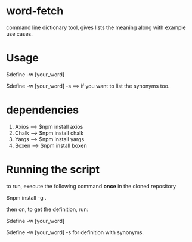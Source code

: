 # word-fetch
command line dictionary tool, gives lists the meaning along with example use cases.

# Usage
<p>$define -w [your_word]  </p>
<p>$define -w [your_word] -s  ==> if you want to list the synonyms too.</p>

# dependencies
1) Axios --> $npm install axios
2) Chalk --> $npm install chalk
3) Yargs --> $npm install yargs
4) Boxen --> $npm install boxen

# Running the script
to run, execute the following command <b>once</b> in the cloned repository
<p>$npm install -g .</p>
then on, to get the definition, run:
<p> $define -w [your_word] </p>
<p> $define -w [your_word] -s for definition with synonyms. </p>

